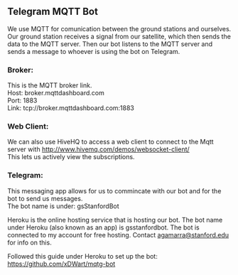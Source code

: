 ## Telegram MQTT Bot

We use MQTT for comunication between the ground stations and ourselves. Our ground station receives a signal from our satellite, which then sends 
the data to the MQTT server. Then our bot listens to the MQTT server and sends a message to whoever is using the bot on Telegram.

### Broker:
This is the MQTT broker link. <br>
Host: broker.mqttdashboard.com <br>
Port: 1883 <br>
Link: tcp://broker.mqttdashboard.com:1883 <br>

### Web Client:
We can also use HiveHQ to access a web client to connect to the Mqtt server with http://www.hivemq.com/demos/websocket-client/ <br>
This lets us actively view the subscriptions.

### Telegram:
This messaging app allows for us to commincate with our bot and for the bot to send us messages.<br>
The bot name is under: gsStanfordBot

Heroku is the online hosting service that is hosting our bot. The bot name under Heroku (also known as an app) is gsstanfordbot. 
The bot is connected to my account for free hosting. Contact agamarra@stanford.edu for info on this.

Followed this guide under Heroku to set up the bot: 
https://github.com/xDWart/mqtg-bot


